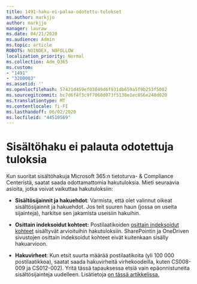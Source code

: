 ```yaml
---
title: 1491-haku-ei-palaa-odotettu-tulokset
ms.author: markjjo
author: markjjo
manager: lauraw
ms.date: 04/21/2020
ms.audience: Admin
ms.topic: article
ROBOTS: NOINDEX, NOFOLLOW
localization_priority: Normal
ms.collection: Adm_O365
ms.custom:
- "1491"
- "3200003"
ms.assetid: ''
ms.openlocfilehash: 57421d459ef03049d6f931db659a5f9b253f5002
ms.sourcegitcommit: bc7d6f4f3c9f7060d073f5130e1ec856e248d020
ms.translationtype: MT
ms.contentlocale: fi-FI
ms.lasthandoff: 06/02/2020
ms.locfileid: "44510569"
---
```

# <a name="content-search-not-returning-expected-results"></a>Sisältöhaku ei palauta odotettuja tuloksia

Kun suoritat sisältöhakuja Microsoft 365:n tietoturva- & Compliance Centeristä, saatat saada odottamattomia hakutuloksia. Mieti seuraavia asioita, jotka voivat vaikuttaa hakutuloksiin:

- **Sisältösijainnit ja hakuehdot**: Varmista, että olet valinnut oikeat sisältösijainnit ja hakuehdot. Jos teit suuren haun (jossa on useita sijainteja), harkitse sen jakamista useisiin hakuihin.

- **Osittain indeksoidut kohteet:** Postilaatikoiden [osittain indeksoidut kohteet](https://docs.microsoft.com/microsoft-365/compliance/partially-indexed-items-in-content-search) sisältyvät arvioituihin hakutuloksiin. SharePointin ja OneDriven sivustojen osittain indeksoidut kohteet eivät kuitenkaan sisälly hakuarvioon.

- **Hakuvirheet**: Kun etsit suurta määrää postilaatikoita (yli 100 000 postilaatikkoa), saatat saada hakuvirheitä virhekoodeilla, kuten CS008-009 ja CS012-002). Yritä tässä tapauksessa etsiä vain epäonnistuneita sisältösijainteja uudelleen. Lisätietoja [on tässä artikkelissa.](https://docs.microsoft.com/microsoft-365/compliance/retry-failed-content-search)

